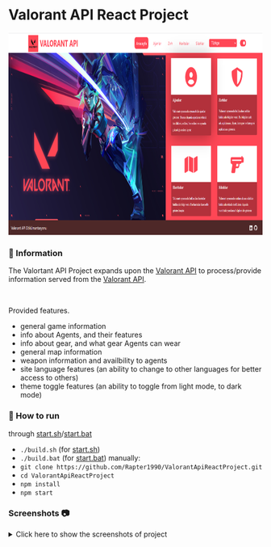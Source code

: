# Valorant API React Project
<img src="screenshots/main.PNG" alt="Main Information" width="800" height="400">


### 📖 Information
The Valortant API Project expands upon the [Valorant API](https://valorant-api.com/)
to process/provide information served from the [Valorant API](https://valorant-api.com/).

<br>

Provided features.
- general game information
- info about Agents, and their features
- info about gear, and what gear Agents can wear
- general map information
- weapon information and availbility to agents
- site language features (an ability to change to other languages for better access to others)
- theme toggle features (an ability to toggle from light mode, to dark mode)

### 🔨 How to run
through [start.sh]()/[start.bat]()<br>
- `./build.sh` (for [start.sh]())
- `./build.bat` (for [start.bat]())
manually:<br>
- `git clone https://github.com/Rapter1990/ValorantApiReactProject.git`
- `cd ValorantApiReactProject`
- `npm install`
- `npm start`


### Screenshots 📷
<details>
<summary>Click here to show the screenshots of project</summary>
    <p> Figure 1 </p><img src ="screenshots/1.PNG">
    <p> Figure 2 </p><img src ="screenshots/2.PNG">
    <p> Figure 3 </p><img src ="screenshots/3.PNG">
    <p> Figure 4 </p><img src ="screenshots/4.PNG">
    <p> Figure 5 </p><img src ="screenshots/5.PNG">
    <p> Figure 6 </p><img src ="screenshots/6.PNG">
    <p> Figure 7 </p><img src ="screenshots/7.PNG">
</details>
